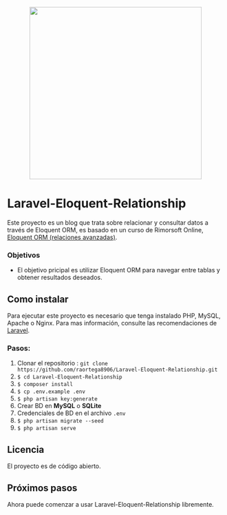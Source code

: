 <p align="center"><a href="https://laravel.com" target="_blank"><img src="https://raw.githubusercontent.com/laravel/art/master/logo-lockup/5%20SVG/2%20CMYK/1%20Full%20Color/laravel-logolockup-cmyk-red.svg" width="400"></a></p>

# Laravel-Eloquent-Relationship

Este proyecto es un blog que trata sobre relacionar y consultar datos a través de Eloquent ORM, es basado en un curso de Rimorsoft Online, [Eloquent ORM (relaciones avanzadas)](https://www.youtube.com/watch?v=efocZNA5T_A&list=PLhCiuvlix-rT96yLQTTr3-eTZl6sbhVte&index=1).

### Objetivos
* El objetivo pricipal es utilizar Eloquent ORM para navegar entre tablas y obtener resultados deseados.

## Como instalar
Para ejecutar este proyecto es necesario que tenga instalado PHP, MySQL, Apache o Nginx. Para mas información, consulte las recomendaciones de [Laravel](https://laravel.com/docs/8.x).

### Pasos:
1. Clonar el repositorio : `git clone https://github.com/raortega8906/Laravel-Eloquent-Relationship.git`
2. `$ cd Laravel-Eloquent-Relationship`
3. `$ composer install`
4. `$ cp .env.example .env`
5. `$ php artisan key:generate`
6. Crear BD en **MySQL** o **SQLite**
7. Credenciales de BD en el archivo `.env`
8. `$ php artisan migrate --seed`
9. `$ php artisan serve`

## Licencia
El proyecto es de código abierto.

## Próximos pasos
Ahora puede comenzar a usar Laravel-Eloquent-Relationship libremente.
